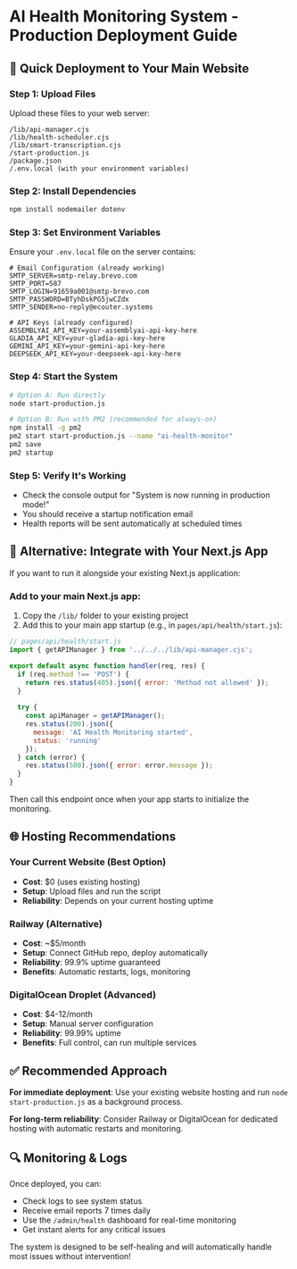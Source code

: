 # AI Health Monitoring System - Production Deployment Guide

## 🚀 Quick Deployment to Your Main Website

### Step 1: Upload Files
Upload these files to your web server:
```
/lib/api-manager.cjs
/lib/health-scheduler.cjs
/lib/smart-transcription.cjs
/start-production.js
/package.json
/.env.local (with your environment variables)
```

### Step 2: Install Dependencies
```bash
npm install nodemailer dotenv
```

### Step 3: Set Environment Variables
Ensure your `.env.local` file on the server contains:
```env
# Email Configuration (already working)
SMTP_SERVER=smtp-relay.brevo.com
SMTP_PORT=587
SMTP_LOGIN=91659a001@smtp-brevo.com
SMTP_PASSWORD=BTyhDskPG5jwCZdx
SMTP_SENDER=no-reply@ecouter.systems

# API Keys (already configured)
ASSEMBLYAI_API_KEY=your-assemblyai-api-key-here
GLADIA_API_KEY=your-gladia-api-key-here
GEMINI_API_KEY=your-gemini-api-key-here
DEEPSEEK_API_KEY=your-deepseek-api-key-here
```

### Step 4: Start the System
```bash
# Option A: Run directly
node start-production.js

# Option B: Run with PM2 (recommended for always-on)
npm install -g pm2
pm2 start start-production.js --name "ai-health-monitor"
pm2 save
pm2 startup
```

### Step 5: Verify It's Working
- Check the console output for "System is now running in production mode!"
- You should receive a startup notification email
- Health reports will be sent automatically at scheduled times

## 🔧 Alternative: Integrate with Your Next.js App

If you want to run it alongside your existing Next.js application:

### Add to your main Next.js app:
1. Copy the `/lib/` folder to your existing project
2. Add this to your main app startup (e.g., in `pages/api/health/start.js`):

```javascript
// pages/api/health/start.js
import { getAPIManager } from '../../../lib/api-manager.cjs';

export default async function handler(req, res) {
  if (req.method !== 'POST') {
    return res.status(405).json({ error: 'Method not allowed' });
  }
  
  try {
    const apiManager = getAPIManager();
    res.status(200).json({ 
      message: 'AI Health Monitoring started',
      status: 'running'
    });
  } catch (error) {
    res.status(500).json({ error: error.message });
  }
}
```

Then call this endpoint once when your app starts to initialize the monitoring.

## 🌐 Hosting Recommendations

### Your Current Website (Best Option)
- **Cost**: $0 (uses existing hosting)
- **Setup**: Upload files and run the script
- **Reliability**: Depends on your current hosting uptime

### Railway (Alternative)
- **Cost**: ~$5/month
- **Setup**: Connect GitHub repo, deploy automatically
- **Reliability**: 99.9% uptime guaranteed
- **Benefits**: Automatic restarts, logs, monitoring

### DigitalOcean Droplet (Advanced)
- **Cost**: $4-12/month
- **Setup**: Manual server configuration
- **Reliability**: 99.99% uptime
- **Benefits**: Full control, can run multiple services

## ✅ Recommended Approach

**For immediate deployment**: Use your existing website hosting and run `node start-production.js` as a background process.

**For long-term reliability**: Consider Railway or DigitalOcean for dedicated hosting with automatic restarts and monitoring.

## 🔍 Monitoring & Logs

Once deployed, you can:
- Check logs to see system status
- Receive email reports 7 times daily
- Use the `/admin/health` dashboard for real-time monitoring
- Get instant alerts for any critical issues

The system is designed to be self-healing and will automatically handle most issues without intervention!